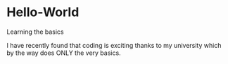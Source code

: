 # Hello-World
Learning the basics

I have recently found that coding is exciting thanks to my university which by the way does ONLY the very basics.
